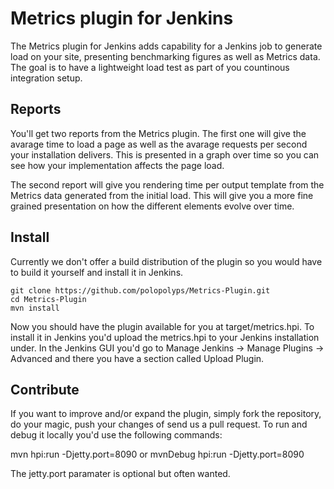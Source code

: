 # Metrics plugin for Jenkins

The Metrics plugin for Jenkins adds capability for a Jenkins job to generate load on your site, presenting benchmarking figures as well as Metrics data.
The goal is to have a lightweight load test as part of you countinous integration setup.

## Reports

You'll get two reports from the Metrics plugin.
The first one will give the avarage time to load a page as well as the avarage requests per second your installation delivers. This is presented in a graph over time so you can see how your implementation affects the page load.

The second report will give you rendering time per output template from the Metrics data generated from the initial load. This will give you a more fine grained presentation on how the different elements evolve over time.

## Install

Currently we don't offer a build distribution of the plugin so you would have to build it yourself and install it in Jenkins.

    git clone https://github.com/polopolyps/Metrics-Plugin.git
    cd Metrics-Plugin
    mvn install

Now you should have the plugin available for you at target/metrics.hpi. To install it in Jenkins you'd upload the metrics.hpi to your Jenkins installation under. In the Jenkins GUI you'd go to Manage Jenkins -> Manage Plugins -> Advanced and there you have a section called Upload Plugin.

## Contribute

If you want to improve and/or expand the plugin, simply fork the repository, do your magic, push your changes of send us a pull request.
To run and debug it locally you'd use the following commands:

   mvn hpi:run -Djetty.port=8090
   or 
   mvnDebug hpi:run -Djetty.port=8090

The jetty.port paramater is optional but often wanted.
